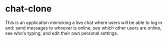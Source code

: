 # chat-clone
This is an application mimicking a live chat where users will be able to log in and: send messages to whoever is online, see which other users are online, see who's typing, and edit their own personal settings. 
